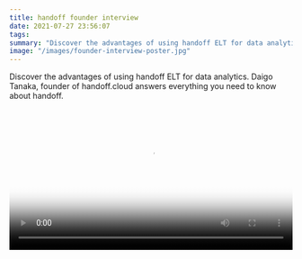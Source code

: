 ```yaml
---
title: handoff founder interview
date: 2021-07-27 23:56:07
tags:
summary: "Discover the advantages of using handoff ELT for data analytics in this interview video."
image: "/images/founder-interview-poster.jpg"
---
```


Discover the advantages of using handoff ELT for data analytics.
Daigo Tanaka, founder of handoff.cloud answers everything you need to know about handoff.

<video width="100%" controls poster="/images/founder-interview-poster.jpg">
  <source src="https://handoff.cloud/assets/video/handoff-founder-interview-sub.mp4" type="video/mp4">
Your browser does not support the video tag.
</video>
